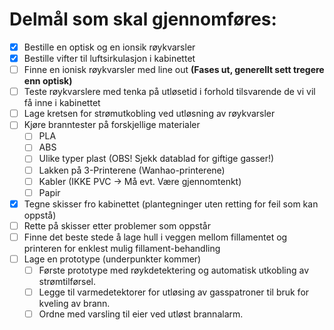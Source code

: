 # Delmål som skal gjennomføres:


- [x] Bestille en optisk og en ionsik røykvarsler
- [x] Bestille vifter til luftsirkulasjon i kabinettet
- [ ] Finne en ionisk røykvarsler med line out **(Fases ut, generellt sett tregere enn optisk)**
- [ ] Teste røykvarslere med tenka på utløsetid i forhold tilsvarende de vi vil få inne i kabinettet
- [ ] Lage kretsen for strømutkobling ved utløsning av røykvarsler
- [ ] Kjøre branntester på forskjellige materialer
  - [ ] PLA
  - [ ] ABS
  - [ ] Ulike typer plast (OBS! Sjekk datablad for giftige gasser!)
  - [ ] Lakken på 3-Printerene (Wanhao-printerene)
  - [ ] Kabler (IKKE PVC -> Må evt. Være gjennomtenkt)
  - [ ] Papir
- [x] Tegne skisser fro kabinettet (plantegninger uten retting for feil som kan oppstå)
- [ ] Rette på skisser etter problemer som oppstår
- [ ] Finne det beste stede å lage hull i veggen mellom fillamentet og printeren for enklest mulig fillament-behandling
- [ ] Lage en prototype (underpunkter kommer)
  - [ ] Første prototype med røykdetektering og automatisk utkobling av strømtilførsel.
  - [ ] Legge til varmedetektorer for utløsing av gasspatroner til bruk for kveling av brann.
  - [ ] Ordne med varsling til eier ved utløst brannalarm.

